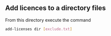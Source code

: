 Add licences to a directory files
------------------------------------

From this directory execute the command

```bash
add-licenses dir [exclude.txt]
```
